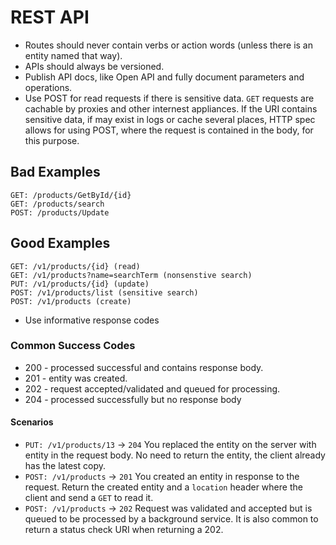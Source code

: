 # REST API
- Routes should never contain verbs or action words (unless there is an entity named that way).  
- APIs should always be versioned.
- Publish API docs, like Open API and fully document parameters and operations.
- Use POST for read requests if there is sensitive data.  `GET` requests are cachable by proxies and other internest appliances.  If the URI contains sensitive data, if may exist in logs or cache several places, HTTP spec allows for using POST, where the request is contained in the body, for this purpose.

## Bad Examples
```
GET: /products/GetById/{id}
GET: /products/search
POST: /products/Update
```

## Good Examples
```
GET: /v1/products/{id} (read)
GET: /v1/products?name=searchTerm (nonsenstive search)
PUT: /v1/products/{id} (update)
POST: /v1/products/list (sensitive search)
POST: /v1/products (create)
```

- Use informative response codes

### Common Success Codes

- 200 - processed successful and contains response body.
- 201 - entity was created.
- 202 - request accepted/validated and queued for processing.
- 204 - processed successfully but no response body

#### Scenarios
- `PUT: /v1/products/13` -> `204`  You replaced the entity on the server with entity in the request body.  No need to return the entity, the client already has the latest copy.
- `POST: /v1/products` -> `201` You created an entity in response to the request.  Return the created entity and a `location` header where the client and send a `GET` to read it.
- `POST: /v1/products` -> `202` Request was validated and accepted but is queued to be processed by a background service.  It is also common to return a status check URI when returning a 202.